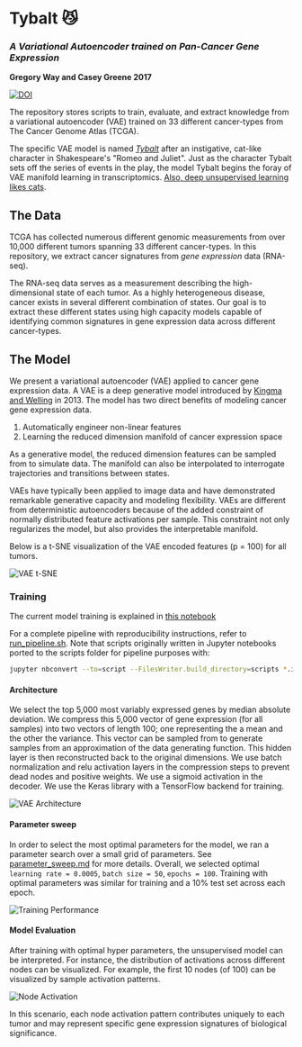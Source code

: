 # Tybalt :smirk_cat:

### *A Variational Autoencoder trained on Pan-Cancer Gene Expression*

**Gregory Way and Casey Greene 2017**

[![DOI](https://zenodo.org/badge/97131241.svg)](https://zenodo.org/badge/latestdoi/97131241)

The repository stores scripts to train, evaluate, and extract knowledge from
a variational autoencoder (VAE) trained on 33 different cancer-types from The Cancer
Genome Atlas (TCGA).

The specific VAE model is named [*Tybalt*](https://en.wikipedia.org/wiki/Tybalt)
after an instigative, cat-like character in Shakespeare's "Romeo and Juliet". Just
as the character Tybalt sets off the series of events in the play, the model Tybalt
begins the foray of VAE manifold learning in transcriptomics.
[Also, deep unsupervised learning likes cats](https://arxiv.org/abs/1112.6209).

## The Data

TCGA has collected numerous different genomic measurements from over 10,000
different tumors spanning 33 different cancer-types. In this repository, we
extract cancer signatures from *gene expression* data (RNA-seq). 

The RNA-seq data serves as a measurement describing the high-dimensional state
of each tumor. As a highly heterogeneous disease, cancer exists in several
different combination of states. Our goal is to extract these different states
using high capacity models capable of identifying common signatures in gene
expression data across different cancer-types.

## The Model

We present a variational autoencoder (VAE) applied to cancer gene expression
data. A VAE is a deep generative model introduced by
[Kingma and Welling](https://arxiv.org/abs/1312.6114) in 2013. The model has
two direct benefits of modeling cancer gene expression data. 

1. Automatically engineer non-linear features
2. Learning the reduced dimension manifold of cancer expression space

As a generative model, the reduced dimension features can be sampled from to
simulate data. The manifold can also be interpolated to interrogate trajectories
and transitions between states.

VAEs have typically been applied to image data and have demonstrated remarkable
generative capacity and modeling flexibility. VAEs are different from
deterministic autoencoders because of the added constraint of normally
distributed feature activations per sample. This constraint not only
regularizes the model, but also provides the interpretable manifold.

Below is a t-SNE visualization of the VAE encoded features (p = 100) for all
tumors.

![VAE t-SNE](figures/tsne_vae.png?raw=true)

### Training

The current model training is explained in
[this notebook](pancan_vae_keras_onehidden_warmup_batchnorm.ipynb)

For a complete pipeline with reproducibility instructions, refer to
[run_pipeline.sh](run_pipeline.sh). Note that scripts originally written in
Jupyter notebooks ported to the scripts folder for pipeline purposes with:

```sh
jupyter nbconvert --to=script --FilesWriter.build_directory=scripts *.ipynb
```

#### Architecture

We select the top 5,000 most variably expressed genes by median absolute
deviation. We compress this 5,000 vector of gene expression (for all samples)
into two vectors of length 100; one representing the a mean and the other the
variance. This vector can be sampled from to generate samples from an
approximation of the data generating function. This hidden layer is then
reconstructed back to the original dimensions. We use batch normalization
and relu activation layers in the compression steps to prevent dead nodes and
positive weights. We use a sigmoid activation in the decoder. We use the Keras
library with a TensorFlow backend for training.

![VAE Architecture](figures/onehidden_vae_architecture.png?raw=true)

#### Parameter sweep

In order to select the most optimal parameters for the model, we ran a
parameter search over a small grid of parameters. See
[parameter_sweep.md](parameter_sweep.md) for more details. Overall, we selected
optimal `learning rate = 0.0005`, `batch size = 50`, `epochs = 100`. Training
with optimal parameters was similar for training and a 10% test set across each
epoch.

![Training Performance](figures/onehidden_vae_training.png?raw=true)

#### Model Evaluation

After training with optimal hyper parameters, the unsupervised model can be
interpreted. For instance, the distribution of activations across different
nodes can be visualized. For example, the first 10 nodes (of 100) can be
visualized by sample activation patterns.

![Node Activation](figures/node_activation_distribution.png?raw=true)

In this scenario, each node activation pattern contributes uniquely to each
tumor and may represent specific gene expression signatures of biological
significance.
